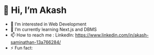 # 👋 Hi, I’m Akash 
- 👀 I’m interested in Web Development
- 🌱 I’m currently learning Next.js and DBMS
- 📫 How to reach me : LinkedIn: https://www.linkedin.com/in/akash-saminathan-13a766284/ 
- ⚡ Fun fact: 


<!---
a-kas-h/a-kas-h is a ✨ special ✨ repository because its `README.md` (this file) appears on your GitHub profile.
You can click the Preview link to take a look at your changes.
--->

